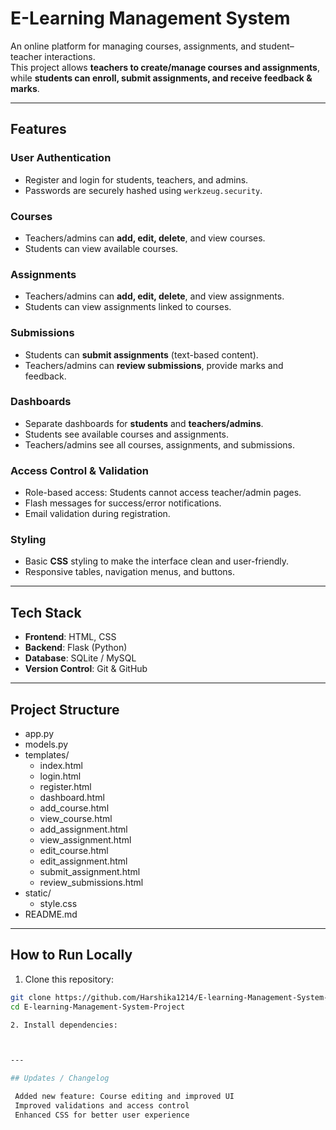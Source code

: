 #  E-Learning Management System  

An online platform for managing courses, assignments, and student–teacher interactions.  
This project allows **teachers to create/manage courses and assignments**, while **students can enroll, submit assignments, and receive feedback & marks**.  

---

##  Features  

### User Authentication
- Register and login for students, teachers, and admins.
- Passwords are securely hashed using `werkzeug.security`.

### Courses
- Teachers/admins can **add, edit, delete**, and view courses.
- Students can view available courses.

### Assignments
- Teachers/admins can **add, edit, delete**, and view assignments.
- Students can view assignments linked to courses.

### Submissions
- Students can **submit assignments** (text-based content).
- Teachers/admins can **review submissions**, provide marks and feedback.

### Dashboards
- Separate dashboards for **students** and **teachers/admins**.
- Students see available courses and assignments.
- Teachers/admins see all courses, assignments, and submissions.

### Access Control & Validation
- Role-based access: Students cannot access teacher/admin pages.
- Flash messages for success/error notifications.
- Email validation during registration.

### Styling
- Basic **CSS** styling to make the interface clean and user-friendly.
- Responsive tables, navigation menus, and buttons.
---

##  Tech Stack  

- **Frontend**: HTML, CSS  
- **Backend**: Flask (Python)  
- **Database**: SQLite / MySQL  
- **Version Control**: Git & GitHub  

---

## Project Structure
- app.py
- models.py
- templates/
   - index.html
   - login.html
   - register.html
   - dashboard.html
   - add_course.html
   - view_course.html
   - add_assignment.html
   - view_assignment.html
   - edit_course.html
   - edit_assignment.html
   - submit_assignment.html
   - review_submissions.html
- static/
   - style.css
- README.md

---

## How to Run Locally

1. Clone this repository:
```bash
git clone https://github.com/Harshika1214/E-learning-Management-System-Project.git
cd E-learning-Management-System-Project

2. Install dependencies:



---

## Updates / Changelog

 Added new feature: Course editing and improved UI  
 Improved validations and access control  
 Enhanced CSS for better user experience



